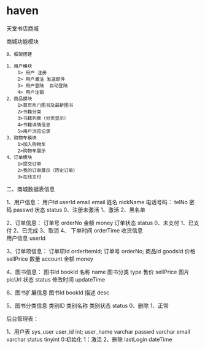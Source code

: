 # haven
天堂书店商城

商城功能模块

	0、框架搭建

	1、用户模块
		1> 用户 注册   
		2> 用户激活 发送邮件
		3> 用户登陆  自动登陆
		4> 用户注销
	2、商品模块
		1>首页热门图书及最新图书
		2>书籍分类
		3>书籍列表（分页显示）
		4>书籍详情信息
		5>用户浏览记录
	3、购物车模块
		1>加入购物车
		2>购物车展示
	4、订单模块
		1>提交订单
		2>我的订单展示（历史订单）
		3>在线支付
		
		
二、商城数据表信息

1、用户信息：
	用户Id	userId
	email	email
	姓名		nickName
	电话号码：  telNo
	密码              passwd
	状态             status       0、注册未激活   1、激活  2、黑名单
	
	
	
2、订单信息：
	订单号        orderNo
	金额             money
	订单状态     status    0、未支付   1、已支付  2、已完成  3、取消     4、
	下单时间     orderTime
	收货信息     
	用户信息    userId
	
3、订单项信息：
	订单项Id	orderItemId;
	订单号	orderNo;
	商品Id	goodsId
	价格                sellPrice
	数量		account
	金额		money
	
	
4、图书信息：
	图书Id   bookId
	名称               name
	图书分类       type
	售价               sellPrice
	图片		picUrl
	状态		status
	修改时间	updateTime
	
6、图书扩展信息
	图书Id bookId
	描述		desc
	
5、图书分类信息
	类别ID
	类别名称
	类别状态	status	0、删除 	1、正常

后台管理表：

1、用户表 sys_user
	user_id int;
	user_name varchar
	passwd  varchar
	email     varchar
	status    tinyint   0:初始化    1：激活    2、删除
	lastLogin dateTime
	